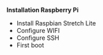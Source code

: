 **Installation Raspberry Pi**
* Install Raspbian Stretch Lite
* Configure WIFI
* Configure SSH
* First boot

